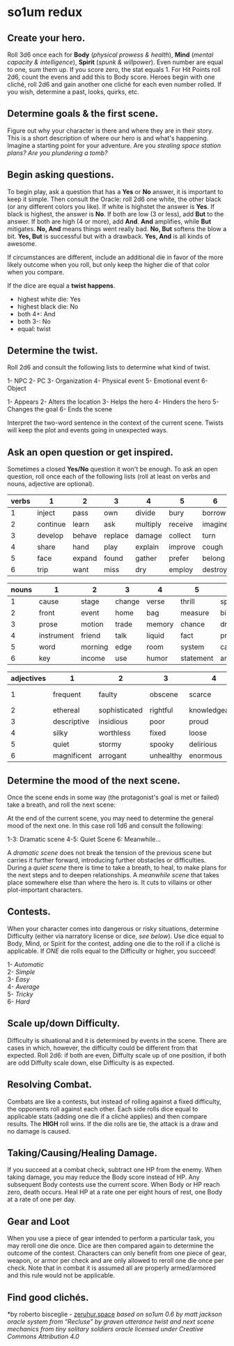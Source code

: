 # so1um redux

## Create your hero.

Roll 3d6 once each for **Body** (*physical prowess & health*), **Mind** (*mental capacity & intelligence*), **Spirit** (*spunk & willpower*). Even number are equal to one, sum them up. If you score zero, the stat equals 1. For Hit Points roll 2d6, count the evens and add this to Body score. Heroes begin with one cliché, roll 2d6 and gain another one cliché for each even number rolled. If you wish, determine a past, looks, quirks, etc.

## Determine goals & the first scene.

Figure out why your character is there and where they are in their story. This is a short description of where our hero is and what's happening. Imagine a starting point for your adventure. Are you *stealing space station plans? Are you plundering a tomb?*

## Begin asking questions.

To begin play, ask a question that has a **Yes** or **No** answer, it is important to keep it simple. Then consult the Oracle: roll 2d6 one white, the other black (or any different colors you like). If white is highstet the answer is **Yes**. If black is highest, the answer is **No**. If both are low (3 or less), add **But** to the answer. If both are high (4 or more), add **And**. **And** amplifies, while **But** mitigates. **No, And** means things went really bad. **No, But** softens the blow a bit. **Yes, But** is successful but with a drawback. **Yes, And** is all kinds of awesome.

If circumstances are different, include an additional die in favor of the more likely outcome when you roll, but only keep the higher die of that color when you compare.

If the dice are equal a **twist happens**.

- highest white die: Yes
- highest black die: No
- both 4+: And
- both 3-: No
- equal: twist

## Determine the twist.

Roll 2d6 and consult the following lists to determine what kind of twist. 

1- NPC
2- PC
3- Organization
4- Physical event
5- Emotional event
6- Object

1- Appears
2- Alters the location
3- Helps the hero
4- Hinders the hero
5- Changes the goal
6- Ends the scene

Interpret the two-word sentence in the context of the current scene. Twists will keep the plot and events going in unexpected ways.

## Ask an open question or get inspired.

Sometimes a closed **Yes/No** question it won't be enough. To ask an open question, roll once each of the following lists (roll at least on verbs and nouns, adjective are optional).


| verbs | 1        | 2      | 3       | 4        | 5       | 6       |
|-------|----------|--------|---------|----------|---------|---------|
| 1     | inject   | pass   | own     | divide   | bury    | borrow  |
| 2     | continue | learn  | ask     | multiply | receive | imagine |
| 3     | develop  | behave | replace | damage   | collect | turn    |
| 4     | share    | hand   | play    | explain  | improve | cough   |
| 5     | face     | expand | found   | gather   | prefer  | belong  |
| 6     | trip     | want   | miss    | dry      | employ  | destroy |

| nouns | 1          | 2       | 3      | 4      | 5         | 6        |
|-------|------------|---------|--------|--------|-----------|----------|
| 1     | cause      | stage   | change | verse  | thrill    | spot     |
| 2     | front      | event   | home   | bag    | measure   | birth    |
| 3     | prose      | motion  | trade  | memory | chance    | drop     |
| 4     | instrument | friend  | talk   | liquid | fact      | price    |
| 5     | word       | morning | edge   | room   | system    | camp     |
| 6     | key        | income  | use    | humor  | statement | argument |

| adjectives | 1           | 2             | 3         | 4             | 5           | 6         |
|------------|-------------|---------------|-----------|---------------|-------------|-----------|
| 1          | frequent    | faulty        | obscene   | scarce        | rigid       | long-term |
| 2          | ethereal    | sophisticated | rightful  | knowledgeable | astonishing | ordinary  |
| 3          | descriptive | insidious     | poor      | proud         | reflective  | amusing   |
| 4          | silky       | worthless     | fixed     | loose         | willing     | cold      |
| 5          | quiet       | stormy        | spooky    | delirious     | innate      | late      |
| 6          | magnificent | arrogant      | unhealthy | enormous      | truculent   | charming  |


## Determine the mood of the next scene.

Once the scene ends in some way (the protagonist's goal is met or failed) take a breath, and roll the next scene:

At the end of the current scene, you may need to determine the general mood of the next one. In this case roll 1d6 and consult the following:

1-3: Dramatic scene
4-5: Quiet Scene
6: Meanwhile…

A *dramatic scene* does not break the tension of the previous scene but carries it further forward, introducing further obstacles or difficulties.
During a *quiet scene* there is time to take a breath, to heal, to make plans for the next steps and to deepen relationships.
A *meanwhile scene* that takes place somewhere else than where the hero is. It cuts to villains or other plot-important characters.

## Contests.

When your character comes into dangerous or risky situations, determine Difficulty (either via narratory license or dice, *see below*). Use dice equal to Body, Mind, or Spirit for the contest, adding one die to the roll if a cliché is applicable. If *ONE* die rolls equal to the Difficulty or higher, you succeed!

1- *Automatic*  
2- *Simple*  
3- *Easy*  
4- *Average*  
5- *Tricky*  
6- *Hard*

## Scale up/down Difficulty.

Difficulty is situational and it is determined by events in the scene. There are cases in which, however, the difficulty could be different from that expected. Roll 2d6: if both are even, Diffulty scale up of one position, if both are odd Diffulty scale down, else Difficulty is as expected.

## Resolving Combat.

Combats are like a contests, but instead of rolling against a fixed difficulty, the opponents roll against each other. Each side rolls dice equal to applicable stats (adding one die if a cliché applies) and then compare results. The **HIGH** roll wins. If the die rolls are tie, the attack is a draw and no damage is caused.

## Taking/Causing/Healing Damage.

If you succeed at a combat check, subtract one HP from the enemy. When taking damage, you may reduce the Body score instead of HP. Any subsequent Body contests use the current score. When Body or HP reach zero, death occurs. Heal HP at a rate one per eight hours of rest, one Body at a rate of one per day.

## Gear and Loot

When you use a piece of gear intended to perform a particular task, you may reroll one die once. Dice are then compared again to determine the outcome of the contest. Characters can only benefit from one piece of gear, weapon, or armor per check and are only allowed to reroll one die once per check. Note that in combat it is assumed all are properly armed/armored and this rule would not be applicable.

## Find good clichés.



*by roberto bisceglie - [zeruhur.space](https://zeruhur.space)
*based on so1um 0.6 by matt jackson*
*oracle system from “Recluse” by graven utterance*
*twist and next scene mechanics from tiny solitary soldiers oracle*
*licensed under Creative Commons Attribution 4.0*
